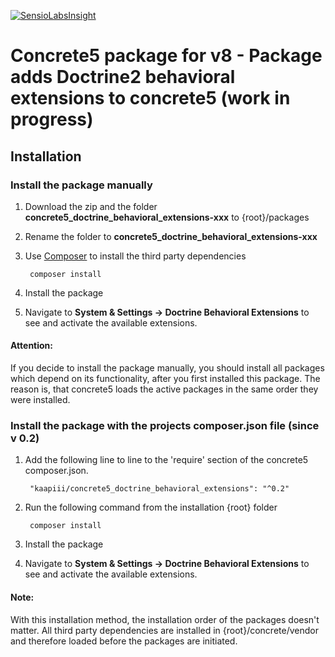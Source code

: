[![SensioLabsInsight](https://insight.sensiolabs.com/projects/bd8b1a54-3386-4d04-b5fa-c00e315ebe42/big.png)](https://insight.sensiolabs.com/projects/bd8b1a54-3386-4d04-b5fa-c00e315ebe42)

Concrete5 package for v8 - Package adds Doctrine2 behavioral extensions to concrete5 (work in progress)
======

Installation
------------------

### Install the package manually

1. Download the zip and the folder **concrete5_doctrine_behavioral_extensions-xxx** to {root}/packages
2. Rename the folder to **concrete5_doctrine_behavioral_extensions-xxx**
2. Use [Composer](https://getcomposer.org/) to install the third party dependencies

        composer install

4. Install the package
5. Navigate to **System & Settings -> Doctrine Behavioral Extensions** to see and activate the available extensions.

#### Attention:
If you decide to install the package manually, you should install all packages which depend on its functionality, after you first installed this package. The reason is, that concrete5 loads the active packages in the same order they were installed.

### Install the package with the projects composer.json file (since v 0.2)

1. Add the following line to line to the 'require' section of the concrete5 composer.json.

        "kaapiii/concrete5_doctrine_behavioral_extensions": "^0.2"

2. Run the following command from the installation {root} folder

        composer install

3. Install the package
4. Navigate to **System & Settings -> Doctrine Behavioral Extensions** to see and activate the available extensions.

#### Note:
With this installation method, the installation order of the packages doesn't matter. All third party dependencies are installed in {root}/concrete/vendor and therefore loaded before the packages are initiated.
